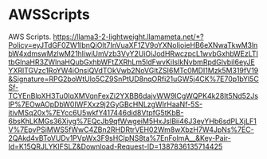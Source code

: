 # AWSScripts
AWS Scripts. 
https://llama3-2-lightweight.llamameta.net/*?Policy=eyJTdGF0ZW1lbnQiOlt7InVuaXF1ZV9oYXNoIjoieHB6eXNwaTkwM3lnbW4xdmswMzlwM21hIiwiUmVzb3VyY2UiOiJodHRwczpcL1wvbGxhbWEzLTItbGlnaHR3ZWlnaHQubGxhbWFtZXRhLm5ldFwvKiIsIkNvbmRpdGlvbiI6eyJEYXRlTGVzc1RoYW4iOnsiQVdTOkVwb2NoVGltZSI6MTc0MDI1Mzk5M319fV19&Signature=RPG2boWtUlo5CZ9SnPtUD8nqORfi21uGW5j4CK%7E70p1bYl5CSf-TCYEnBlpXH3Tu0IqXMVqnFexZi2YXBB6dajvWW9lCgWQPK4k28It5Nd52JslP%7EOwAOpDbW0IWFXxz9j2GyGBcHNLzgWIrHaaNf-5S-itivMSq20x%7EYcc6U5wkfY417446did8VtpfG5tKbB-6bsKhLKMGs36Xiyg%7EQcJb9qfWwgeiM5HxJsIBii46J3eyYHb6sdPLXjLF1V%7EpvPSiMWS5fWwC4ZBn2RHDRtrVEH02Wm8wXbzH7W4JpNs%7EC-2QAkd4vBToVUDv1PVpWx3F9sHClpNS8ta%7EnFolmA__&Key-Pair-Id=K15QRJLYKIFSLZ&Download-Request-ID=1387836135714425
